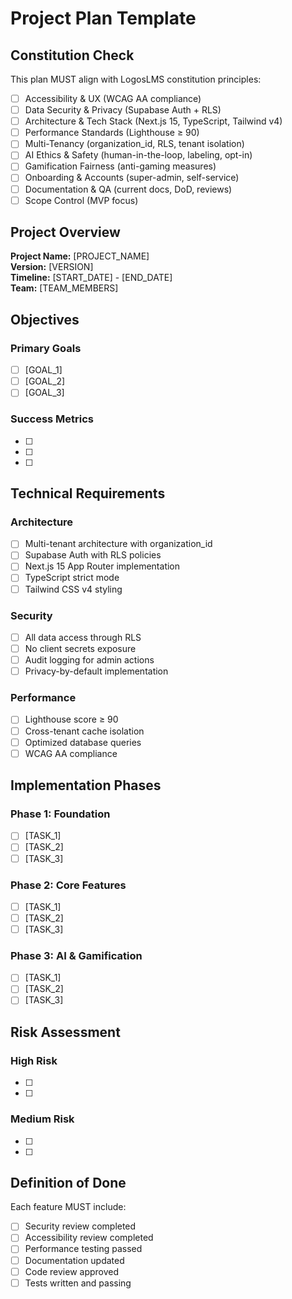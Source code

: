 # Project Plan Template

## Constitution Check

This plan MUST align with LogosLMS constitution principles:

- [ ] Accessibility & UX (WCAG AA compliance)
- [ ] Data Security & Privacy (Supabase Auth + RLS)
- [ ] Architecture & Tech Stack (Next.js 15, TypeScript, Tailwind v4)
- [ ] Performance Standards (Lighthouse ≥ 90)
- [ ] Multi-Tenancy (organization_id, RLS, tenant isolation)
- [ ] AI Ethics & Safety (human-in-the-loop, labeling, opt-in)
- [ ] Gamification Fairness (anti-gaming measures)
- [ ] Onboarding & Accounts (super-admin, self-service)
- [ ] Documentation & QA (current docs, DoD, reviews)
- [ ] Scope Control (MVP focus)

## Project Overview

**Project Name:** [PROJECT_NAME]  
**Version:** [VERSION]  
**Timeline:** [START_DATE] - [END_DATE]  
**Team:** [TEAM_MEMBERS]

## Objectives

### Primary Goals

- [ ] [GOAL_1]
- [ ] [GOAL_2]
- [ ] [GOAL_3]

### Success Metrics

- [ ] [METRIC_1]: [TARGET_VALUE]
- [ ] [METRIC_2]: [TARGET_VALUE]
- [ ] [METRIC_3]: [TARGET_VALUE]

## Technical Requirements

### Architecture

- [ ] Multi-tenant architecture with organization_id
- [ ] Supabase Auth with RLS policies
- [ ] Next.js 15 App Router implementation
- [ ] TypeScript strict mode
- [ ] Tailwind CSS v4 styling

### Security

- [ ] All data access through RLS
- [ ] No client secrets exposure
- [ ] Audit logging for admin actions
- [ ] Privacy-by-default implementation

### Performance

- [ ] Lighthouse score ≥ 90
- [ ] Cross-tenant cache isolation
- [ ] Optimized database queries
- [ ] WCAG AA compliance

## Implementation Phases

### Phase 1: Foundation

- [ ] [TASK_1]
- [ ] [TASK_2]
- [ ] [TASK_3]

### Phase 2: Core Features

- [ ] [TASK_1]
- [ ] [TASK_2]
- [ ] [TASK_3]

### Phase 3: AI & Gamification

- [ ] [TASK_1]
- [ ] [TASK_2]
- [ ] [TASK_3]

## Risk Assessment

### High Risk

- [ ] [RISK_1]: [MITIGATION_STRATEGY]
- [ ] [RISK_2]: [MITIGATION_STRATEGY]

### Medium Risk

- [ ] [RISK_1]: [MITIGATION_STRATEGY]
- [ ] [RISK_2]: [MITIGATION_STRATEGY]

## Definition of Done

Each feature MUST include:

- [ ] Security review completed
- [ ] Accessibility review completed
- [ ] Performance testing passed
- [ ] Documentation updated
- [ ] Code review approved
- [ ] Tests written and passing
